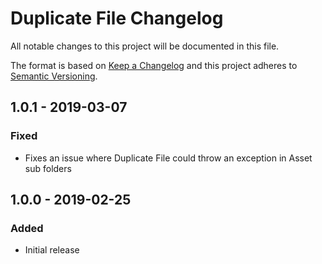 # Duplicate File Changelog

All notable changes to this project will be documented in this file.

The format is based on [Keep a Changelog](http://keepachangelog.com/) and this project adheres to [Semantic Versioning](http://semver.org/).

## 1.0.1 - 2019-03-07
### Fixed
- Fixes an issue where Duplicate File could throw an exception in Asset sub folders

## 1.0.0 - 2019-02-25
### Added
- Initial release
